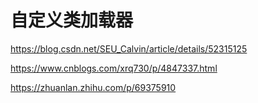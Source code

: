 # 自定义类加载器

https://blog.csdn.net/SEU_Calvin/article/details/52315125

https://www.cnblogs.com/xrq730/p/4847337.html

https://zhuanlan.zhihu.com/p/69375910
